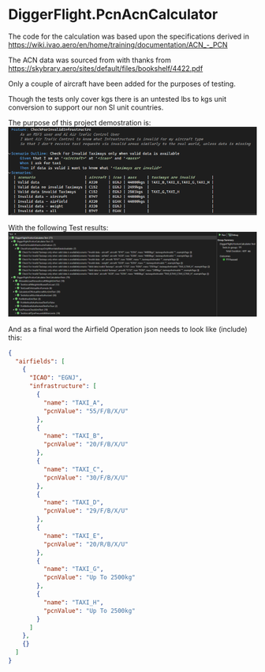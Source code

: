 # DiggerFlight.PcnAcnCalculator

The code for the calculation was based upon the specifications derived in https://wiki.ivao.aero/en/home/training/documentation/ACN_-_PCN

The ACN data was sourced from with thanks from https://skybrary.aero/sites/default/files/bookshelf/4422.pdf

Only a couple of aircraft have been added for the purposes of testing.

Though the tests only cover kgs there is an untested lbs to kgs unit conversion to support our non SI unit countries.

The purpose of this project demostration is:
![Features](FeatureFile.PNG)

With the following Test results:
![Test Results](TestResults.PNG)

And as a final word the Airfield Operation json needs to look like (include) this:
```json
{
  "airfields": [
    {
      "ICAO": "EGNJ",
      "infrastructure": [
        {
          "name": "TAXI_A",
          "pcnValue": "55/F/B/X/U"
        },
        {
          "name": "TAXI_B",
          "pcnValue": "20/F/B/X/U"
        },
        {
          "name": "TAXI_C",
          "pcnValue": "30/F/B/X/U"
        },
        {
          "name": "TAXI_D",
          "pcnValue": "29/F/B/X/U"
        },
        {
          "name": "TAXI_E",
          "pcnValue": "20/R/B/X/U"
        },
        {
          "name": "TAXI_G",
          "pcnValue": "Up To 2500kg"
        },
        {
          "name": "TAXI_H",
          "pcnValue": "Up To 2500kg"
        }
      ]
    },
    {}
  ]
}
```
